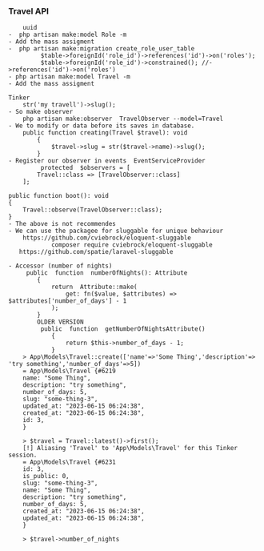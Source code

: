 ### Travel API
        uuid
    -  php artisan make:model Role -m
    - Add the mass assigment
    -  php artisan make:migration create_role_user_table
             $table->foreignId('role_id')->references('id')->on('roles');
             $table->foreignId('role_id')->constrained(); //->references('id')->on('roles')
    - php artisan make:model Travel -m
    - Add the mass assigment

    Tinker
        str('my travell')->slug();
    - So make observer
        php artisan make:observer  TravelObserver --model=Travel
    - We to modify or data before its saves in database.
        public function creating(Travel $travel): void
            {
                $travel->slug = str($travel->name)->slug();
            }
    - Register our observer in events  EventServiceProvider
             protected  $observers = [
            Travel::class => [TravelObserver::class]
        ];

    public function boot(): void
    {
        Travel::observe(TravelObserver::class);
    }
    - The above is not recommendes
    - We can use the packagee for sluggable for unique behaviour
        https://github.com/cviebrock/eloquent-sluggable
                composer require cviebrock/eloquent-sluggable
       https://github.com/spatie/laravel-sluggable

    - Accessor (number of nights)
         public  function  numberOfNights(): Attribute
            {
                return  Attribute::make(
                    get: fn($value, $attributes) => $attributes['number_of_days'] - 1
                );
            }
            OLDER VERSION
             public  function  getNumberOfNightsAttribute()
                {
                    return $this->number_of_days - 1;
                }
        > App\Models\Travel::create(['name'=>'Some Thing','description'=> 'try something','number_of_days'=>5])
        = App\Models\Travel {#6219
        name: "Some Thing",
        description: "try something",
        number_of_days: 5,
        slug: "some-thing-3",
        updated_at: "2023-06-15 06:24:38",
        created_at: "2023-06-15 06:24:38",
        id: 3,
        }
        
        > $travel = Travel::latest()->first();
        [!] Aliasing 'Travel' to 'App\Models\Travel' for this Tinker session.
        = App\Models\Travel {#6231
        id: 3,
        is_public: 0,
        slug: "some-thing-3",
        name: "Some Thing",
        description: "try something",
        number_of_days: 5,
        created_at: "2023-06-15 06:24:38",
        updated_at: "2023-06-15 06:24:38",
        }
        
        > $travel->number_of_nights
